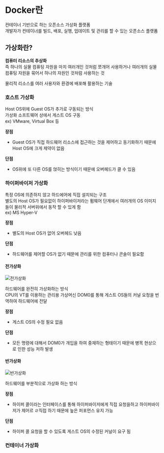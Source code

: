 # Docker란
컨테이너 기반으로 하는 오픈소스 가상화 플랫폼<br>
개발자가 컨테이너를 빌드, 배포, 실행, 업데이트 및 관리를 할 수 있는 오픈소스 플랫폼

## 가상화란?
**컴퓨터 리소스의 추상화**<br>
즉 하나의 실물 컴퓨팅 자원을 마치 여러개인 것처럼 쪼개어 사용하거나 여러개의 실물 컴퓨팅 자원을 묶어서 하나의 자원인 것처럼 사용하는 것

물리적 리소스를 여러 사용자와 환경에 배포해 활용하는 기술

### 호스트 가상화
Host OS위에 Guest OS가 추가로 구동되는 방식<br>
가상화 소프트웨어 상에서 게스트 OS 구동<br>
ex) VMware, Virtual Box 등

**장점**
- Guest OS가 직접 하드웨어 리소스에 접근하는 것을 제어하고 동기화하기 때문에 Host OS에 크게 제약이 없음
  
**단점**
- OS위에 또 다른 OS를 얹히는 방식이기 때문에 오버헤드가 클 수 있음

### 하이퍼바이저 가상화
특정 OS에 의존하지 않고 하드에어에 직접 설치되는 구조<br>
별도의 Host OS가 필요없이 하이퍼바이저라는 펌웨어 단계에서 여러개의 OS 이미지들이 물리적 서버위에서 동작 할 수 있게 함<br>
ex) MS Hyper-V

**장점**
- 별도의 Host OS가 없어 오버헤드 낮음

**단점**
- 하드웨어를 제어할 OS가 없기 때문에 관리를 위한 컴퓨터나 콘솔이 필요함

#### 전가상화
![전가상화](전가상화사진.png)

하드웨어를 완전히 가상화하는 방식<br>
CPU의 VT를 이용하는 관리용 가상머신 DOM0를 통해 게스트 OS들의 커널 요청을 번역하여 하드웨어에 전달

**장점**
- 게스트 OS의 수정 필요 없음

**단점**
- 모든 명령에 대해서 DOM0가 개입을 하여 중재하는 형태이기 때문에 병목 현상으로 인한 성능 저하 발생

#### 반가상화
![반가상화](반가상화사진.png)

하드웨어를 부분적으로 가상화 하는 방식

**장점**
- 하이퍼 콜이라는 인터페이스를 통해 하이퍼바이저에게 직접 요청을하고 하이퍼바이저가 제어르 ㄹ직접 하기 때문에 높은 퍼포먼스 유지 가능

**단점**
- 하이퍼 콜 요청을 할 수 있도록 게스트 OS의 수정된 커널이 요구 됨

### 컨테이너 가상화